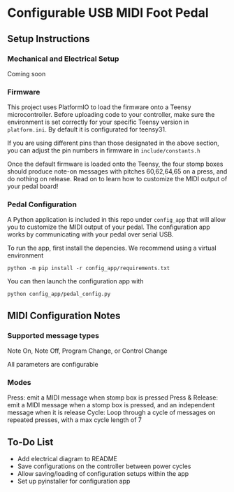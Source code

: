 # Configurable USB MIDI Foot Pedal

## Setup Instructions

### Mechanical and Electrical Setup

Coming soon

### Firmware
This project uses PlatformIO to load the firmware onto a Teensy microcontroller. Before uploading code to your controller, make sure the environment is set correctly for your specific Teensy version in `platform.ini`. By default it is configurated for teensy31. 

If you are using different pins than those designated in the above section, you can adjust the pin numbers in firmware in `include/constants.h`

Once the default firmware is loaded onto the Teensy, the four stomp boxes should produce note-on messages with pitches 60,62,64,65 on a press, and do nothing on release. Read on to learn how to customize the MIDI output of your pedal board!

### Pedal Configuration

A Python application is included in this repo under `config_app` that will allow you to customize the MIDI output of your pedal. The configuration app works by communicating with your pedal over serial USB.

To run the app, first install the depencies. We recommend using a virtual environment
```
python -m pip install -r config_app/requirements.txt
```

You can then launch the configuration app with
```
python config_app/pedal_config.py
```

## MIDI Configuration Notes

### Supported message types
Note On, Note Off, Program Change, or Control Change

All parameters are configurable

### Modes
Press: emit a MIDI message when stomp box is pressed
Press & Release: emit a MIDI message when a stomp box is pressed, and an independent message when it is release
Cycle: Loop through a cycle of messages on repeated presses, with a max cycle length of 7

## To-Do List
- Add electrical diagram to README
- Save configurations on the controller between power cycles
- Allow saving/loading of configuration setups within the app
- Set up pyinstaller for configuration app
